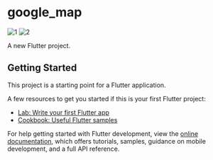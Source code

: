 # google_map

![1](https://user-images.githubusercontent.com/116021163/217027200-558c5f96-f471-4844-9cc4-d423955b4574.png)
![2](https://user-images.githubusercontent.com/116021163/217027234-33820495-dd54-4c61-98f1-dac2412fd3c7.png)

A new Flutter project.

## Getting Started

This project is a starting point for a Flutter application.

A few resources to get you started if this is your first Flutter project:

- [Lab: Write your first Flutter app](https://docs.flutter.dev/get-started/codelab)
- [Cookbook: Useful Flutter samples](https://docs.flutter.dev/cookbook)

For help getting started with Flutter development, view the
[online documentation](https://docs.flutter.dev/), which offers tutorials,
samples, guidance on mobile development, and a full API reference.
